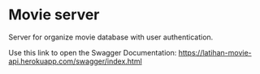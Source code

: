 # Movie server
Server for organize movie database with user authentication.

Use this link to open the Swagger Documentation:
https://latihan-movie-api.herokuapp.com/swagger/index.html